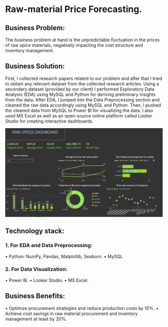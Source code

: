 # Raw-material Price Forecasting.
## Business Problem: 
The business problem at hand is the unpredictable fluctuation in the prices of raw spice materials, negatively impacting the cost structure and inventory management.
## Business Solution: 
First, I collected research papers related to our problem and after that I tried to obtain any relevant dataset from the collected research articles. Using a secondary dataset (provided by our client) I performed Exploratory Data Analysis (EDA) using MySQL and Python for deriving preliminary insights from the data. After EDA, I jumped into the Data Preprocessing section and cleaned the raw data accordingly using MySQL and Python. Then, I pushed the cleaned data from MySQL to Power BI for visualizing the data. I also used MS Excel as well as an open-source online platform called Looker Studio for creating interactive dashboards.

![Alt text](https://github.com/Subham1702/Raw-material-Spices-Price-Forecasting/raw/main/Screenshot%20(328).png)

## Technology stack:
### 1. For EDA and Data Preprocessing:
• Python: NumPy, Pandas, Matplotlib, Seaborn.
• MySQL
### 2. For Data Visualization:
• Power Bi.
• Looker Studio.
• MS Excel.
## Business Benefits:
• Optimize procurement strategies and reduce production costs by 10%.
• Achieve cost savings in raw material procurement and inventory management at least by 20%.
